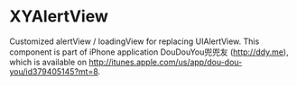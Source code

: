 XYAlertView
===========

Customized alertView / loadingView for replacing UIAlertView. This component is part of iPhone application DouDouYou兜兜友 (http://ddy.me), which is available on http://itunes.apple.com/us/app/dou-dou-you/id379405145?mt=8.